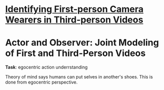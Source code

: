 # [Identifying First-person Camera Wearers in Third-person Videos](http://vision.soic.indiana.edu/publications/)

# Actor and Observer: Joint Modeling of First and Third-Person Videos

**Task**: egocentric action underrstanding

Theory of mind says humans can put selves in another's shoes. This is done from egocentric perspective.
<!--stackedit_data:
eyJoaXN0b3J5IjpbNDM4ODYwMDc2LDU0Mjg4MzM5MywtMTczMD
g0Njk5XX0=
-->